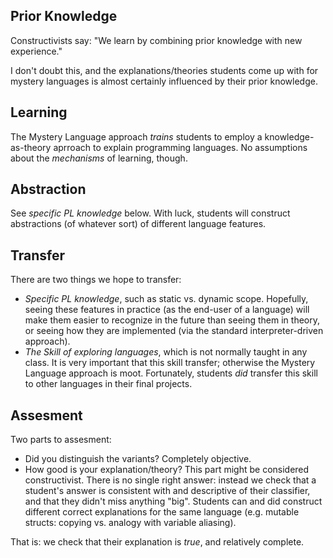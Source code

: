 
Prior Knowledge
-----

Constructivists say:
"We learn by combining prior knowledge with new experience."

I don't doubt this, and the explanations/theories students come up
with for mystery languages is almost certainly influenced by their
prior knowledge.

Learning
-----

The Mystery Language approach *trains* students to employ a
knowledge-as-theory aprroach to explain programming languages.
No assumptions about the *mechanisms* of learning, though.

Abstraction
-----

See *specific PL knowledge* below. With luck, students will construct
abstractions (of whatever sort) of different language features.

Transfer
----

There are two things we hope to transfer:

- *Specific PL knowledge*, such as static vs. dynamic scope.
  Hopefully, seeing these features in practice (as the end-user of a
  language) will make them easier to recognize in the future than
  seeing them in theory, or seeing how they are implemented (via the
  standard interpreter-driven approach).
- *The Skill of exploring languages*, which is not normally taught in
  any class. It is very important that this skill transfer; otherwise
  the Mystery Language approach is moot. Fortunately, students *did*
  transfer this skill to other languages in their final projects.

Assesment
-----

Two parts to assesment:

- Did you distinguish the variants? Completely objective.
- How good is your explanation/theory? This part might be considered
  constructivist. There is no single right answer: instead we check
  that a student's answer is consistent with and descriptive of their
  classifier, and that they didn't miss anything "big".  Students can
  and did construct different correct explanations for the same
  language (e.g. mutable structs: copying vs. analogy with variable
  aliasing).

That is: we check that their explanation is *true*, and relatively
complete.

